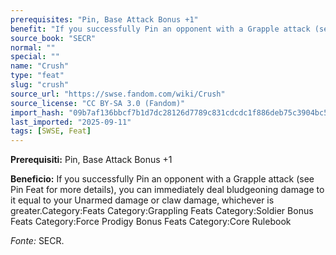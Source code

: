 ```yaml
---
prerequisites: "Pin, Base Attack Bonus +1"
benefit: "If you successfully Pin an opponent with a Grapple attack (see Pin Feat for more details), you can immediately deal bludgeoning damage to it equal to your Unarmed damage or claw damage, whichever is greater.Category:Feats Category:Grappling Feats Category:Soldier Bonus Feats Category:Force Prodigy Bonus Feats Category:Core Rulebook"
source_book: "SECR"
normal: ""
special: ""
name: "Crush"
type: "feat"
slug: "crush"
source_url: "https://swse.fandom.com/wiki/Crush"
source_license: "CC BY-SA 3.0 (Fandom)"
import_hash: "09b7af136bbcf7b1d7dc28126d7789c831cdcdc1f886deb75c3904bc5a3910e6"
last_imported: "2025-09-11"
tags: [SWSE, Feat]
---
```

**Prerequisiti:** Pin, Base Attack Bonus +1

**Beneficio:** If you successfully Pin an opponent with a Grapple attack (see Pin Feat for more details), you can immediately deal bludgeoning damage to it equal to your Unarmed damage or claw damage, whichever is greater.Category:Feats Category:Grappling Feats Category:Soldier Bonus Feats Category:Force Prodigy Bonus Feats Category:Core Rulebook

*Fonte:* SECR.